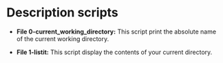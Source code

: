 # Description scripts

*  **File 0-current_working_directory:**
This script print the absolute name of the current working directory.

* **File 1-listit:**
This script display the contents of your current directory.
